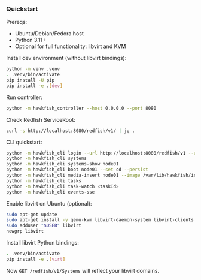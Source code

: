 ### Quickstart

Prereqs:
- Ubuntu/Debian/Fedora host
- Python 3.11+
- Optional for full functionality: libvirt and KVM

Install dev environment (without libvirt bindings):
```bash
python -m venv .venv
. .venv/bin/activate
pip install -U pip
pip install -e .[dev]
```

Run controller:
```bash
python -m hawkfish_controller --host 0.0.0.0 --port 8080
```

Check Redfish ServiceRoot:
```bash
curl -s http://localhost:8080/redfish/v1/ | jq .
```

CLI quickstart:
```bash
python -m hawkfish_cli login --url http://localhost:8080/redfish/v1 --username admin
python -m hawkfish_cli systems
python -m hawkfish_cli systems-show node01
python -m hawkfish_cli boot node01 --set cd --persist
python -m hawkfish_cli media-insert node01 --image /var/lib/hawkfish/isos/some.iso
python -m hawkfish_cli tasks
python -m hawkfish_cli task-watch <taskId>
python -m hawkfish_cli events-sse
```

Enable libvirt on Ubuntu (optional):
```bash
sudo apt-get update
sudo apt-get install -y qemu-kvm libvirt-daemon-system libvirt-clients
sudo adduser "$USER" libvirt
newgrp libvirt
```

Install libvirt Python bindings:
```bash
. .venv/bin/activate
pip install -e .[virt]
```

Now `GET /redfish/v1/Systems` will reflect your libvirt domains.


